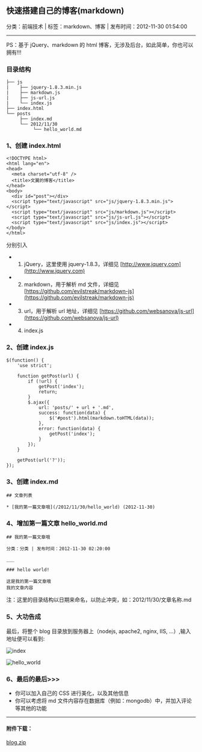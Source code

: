 ## 快速搭建自己的博客(markdown)

分类：前端技术 | 标签：markdown、博客 | 发布时间：2012-11-30 01:54:00

___

PS：基于 jQuery、markdown 的 html 博客，无涉及后台，如此简单，你也可以拥有!!!

### 目录结构

    ├── js  
    |    ├── jquery-1.8.3.min.js
    |    ├── markdown.js
    |    ├── js-url.js
    |    └── index.js
    ├── index.html
    └── posts  
         ├── index.md
         └── 2012/11/30
              └── hello_world.md

### 1、创建 index.html

    <!DOCTYPE html>
    <html lang="en">
    <head>
      <meta charset="utf-8" />
      <title>文翼的博客</title>
    </head>
    <body>
      <div id="post"></div>
      <script type="text/javascript" src="js/jquery-1.8.3.min.js"></script>
      <script type="text/javascript" src="js/markdown.js"></script>
      <script type="text/javascript" src="js/js-url.js"></script>
      <script type="text/javascript" src="js/index.js"></script>
    </body>
    </html>


分别引入

* 1) jQuery，这里使用 jquery-1.8.3，详细见 [http://www.jquery.com](http://www.jquery.com)
* 2) markdown，用于解析 md 文件，详细见 [https://github.com/evilstreak/markdown-js](https://github.com/evilstreak/markdown-js)
* 3) url，用于解析 url 地址，详细见 [https://github.com/websanova/js-url](https://github.com/websanova/js-url)
* 4) index.js

### 2、创建 index.js

    $(function() {
        'use strict';
        
        function getPost(url) {
            if (!url) {
                getPost('index');
                return;
            }
            $.ajax({
                url: 'posts/' + url + '.md', 
                success: function(data) {
                    $('#post').html(markdown.toHTML(data));
                },
                error: function(data) {
                    getPost('index');
                }
            });
        }
        
        getPost(url('?'));
    });
    
### 3、创建 index.md

    ## 文章列表
    
    * [我的第一篇文章哦](/2012/11/30/hello_world) (2012-11-30)
    
### 4、增加第一篇文章 hello_world.md

    ## 我的第一篇文章哦
    
    分类：分类 | 发布时间：2012-11-30 02:20:00
    
    ___
    
    ### hello world! 
    
    这是我的第一篇文章哦  
    我的文章内容

注：这里的目录结构以日期来命名，以防止冲突，如：2012/11/30/文章名称.md

### 5、大功告成
最后，将整个 blog 目录放到服务器上（nodejs, apache2, nginx, IIS, ...）,输入地址便可以看到:

![index](/posts/2012/11/30/build_markdown_blog1.jpeg) 

![hello_world](/posts/2012/11/30/build_markdown_blog2.jpeg) 

### 6、最后的最后>>>
* 你可以加入自己的 CSS 进行美化，以及其他信息
* 你可以考虑将 md 文件内容存在数据库（例如：mongodb）中，并加入评论等其他的功能

___

#### 附件下载：
[blog.zip](/posts/2012/11/30/build_markdown_blog.zip)
